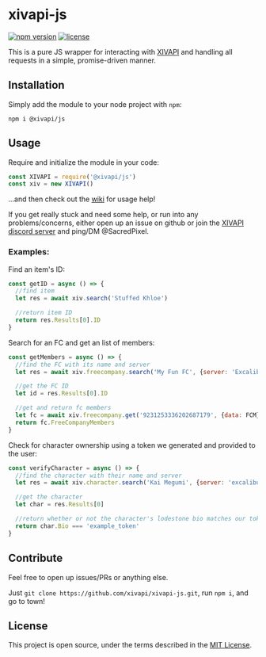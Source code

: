 # xivapi-js

[![npm version](https://badge.fury.io/js/%40xivapi%2Fjs.svg)](https://badge.fury.io/js/%40xivapi%2Fjs)
[![license](https://img.shields.io/github/license/xivapi/xivapi-js.svg)](LICENSE)

This is a pure JS wrapper for interacting with [XIVAPI](https://xivapi.com/) and handling all requests in a simple, promise-driven manner.

## Installation

Simply add the module to your node project with `npm`:
```
npm i @xivapi/js
```

## Usage

Require and initialize the module in your code:
```js
const XIVAPI = require('@xivapi/js')
const xiv = new XIVAPI()
```

...and then check out the [wiki](https://github.com/xivapi/xivapi-js/wiki) for usage help!

If you get really stuck and need some help, or run into any problems/concerns, either open up an issue on github or join the [XIVAPI discord server](https://discord.gg/MFFVHWC) and ping/DM @SacredPixel.

### Examples:

Find an item's ID:
```js
const getID = async () => {
  //find item
  let res = await xiv.search('Stuffed Khloe')

  //return item ID
  return res.Results[0].ID
}
```

Search for an FC and get an list of members:
```javascript
const getMembers = async () => {
  //find the FC with its name and server
  let res = await xiv.freecompany.search('My Fun FC', {server: 'Excalibur'})

  //get the FC ID
  let id = res.Results[0].ID

  //get and return fc members
  let fc = await xiv.freecompany.get('9231253336202687179', {data: FCM})
  return fc.FreeCompanyMembers
}
```

Check for character ownership using a token we generated and provided to the user:
```js
const verifyCharacter = async () => {
  //find the character with their name and server
  let res = await xiv.character.search('Kai Megumi', {server: 'excalibur'}) //case insensitive server names, btw ;)

  //get the character
  let char = res.Results[0]

  //return whether or not the character's lodestone bio matches our token
  return char.Bio === 'example_token'
}
```

## Contribute

Feel free to open up issues/PRs or anything else.

Just `git clone https://github.com/xivapi/xivapi-js.git`, run `npm i`, and go to town!

## License

This project is open source, under the terms described in the [MIT License](LICENSE).
